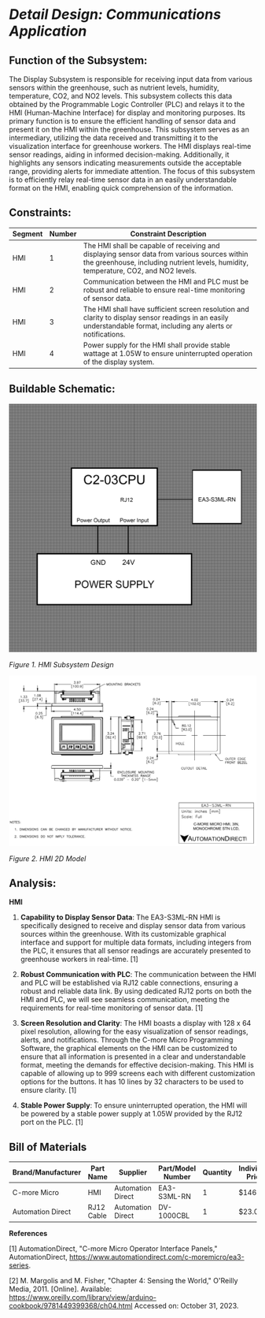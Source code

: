 # *Detail Design: Communications Application*

## **Function of the Subsystem:**

The Display Subsystem is responsible for receiving input data from various sensors within the greenhouse, such as nutrient levels, humidity, temperature, CO2, and NO2 levels. This subsystem collects this data obtained by the Programmable Logic Controller (PLC) and relays it to the HMI (Human-Machine Interface) for display and monitoring purposes. Its primary function is to ensure the efficient handling of sensor data and present it on the HMI within the greenhouse. This subsystem serves as an intermediary, utilizing the data received and transmitting it to the visualization interface for greenhouse workers. The HMI displays real-time sensor readings, aiding in informed decision-making. Additionally, it highlights any sensors indicating measurements outside the acceptable range, providing alerts for immediate attention. The focus of this subsystem is to efficiently relay real-time sensor data in an easily understandable format on the HMI, enabling quick comprehension of the information.

## **Constraints:**

|Segment|Number|Constraint Description|
|--------|-|-------------------------------------------------|
|HMI|1|The HMI shall be capable of receiving and displaying sensor data from various sources within the greenhouse, including nutrient levels, humidity, temperature, CO2, and NO2 levels.|
|HMI|2|Communication between the HMI and PLC must be robust and reliable to ensure real-time monitoring of sensor data.|
|HMI|3|The HMI shall have sufficient screen resolution and clarity to display sensor readings in an easily understandable format, including any alerts or notifications.|
|HMI|4|Power supply for the HMI shall provide stable wattage at 1.05W to ensure uninterrupted operation of the display system.|

## **Buildable Schematic:**

![HMI Design](https://github.com/RealityHertz/Greenhouse-Project/blob/main/Documentation/Images/CADHMISubsystemDrawing.jpg)

*Figure 1. HMI Subsystem Design*

![HMI 2D Model](https://github.com/RealityHertz/Greenhouse-Project/blob/main/Documentation/Images/HMI2DModel.PNG)

*Figure 2. HMI 2D Model*

## **Analysis:**

**HMI**
1. **Capability to Display Sensor Data**: The EA3-S3ML-RN HMI is specifically designed to receive and display sensor data from various sources within the greenhouse. With its customizable graphical interface and support for multiple data formats, including integers from the PLC, it ensures that all sensor readings are accurately presented to greenhouse workers in real-time. [1]

2. **Robust Communication with PLC**: The communication between the HMI and PLC will be established via RJ12 cable connections, ensuring a robust and reliable data link. By using dedicated RJ12 ports on both the HMI and PLC, we will see seamless communication, meeting the requirements for real-time monitoring of sensor data. [1]

3. **Screen Resolution and Clarity**: The HMI boasts a display with 128 x 64 pixel resolution, allowing for the easy visualization of sensor readings, alerts, and notifications. Through the C-more Micro Programming Software, the graphical elements on the HMI can be customized to ensure that all information is presented in a clear and understandable format, meeting the demands for effective decision-making. This HMI is capable of allowing up to 999 screens each with different customization options for the buttons. It has 10 lines by 32 characters to be used to ensure clarity. [1]

4. **Stable Power Supply**: To ensure uninterrupted operation, the HMI will be powered by a stable power supply at 1.05W provided by the RJ12 port on the PLC. [1]

## **Bill of Materials**
|Brand/Manufacturer|Part Name|Supplier|Part/Model Number|Quantity|Individual Price|Total|
|----|-----------|-----------|------------|--------|----------------|-----|
|C-more Micro|HMI|Automation Direct|EA3-S3ML-RN|1|$146.00|$146.00|
|Automation Direct|RJ12 Cable|Automation Direct|DV-1000CBL|1|$23.00|$23.00|

**References**

[1] AutomationDirect, "C-more Micro Operator Interface Panels," AutomationDirect, https://www.automationdirect.com/c-moremicro/ea3-series.


[2] M. Margolis and M. Fisher, "Chapter 4: Sensing the World," O'Reilly Media, 2011. [Online]. Available: 
<https://www.oreilly.com/library/view/arduino-cookbook/9781449399368/ch04.html> 
Accessed on: October 31, 2023.
